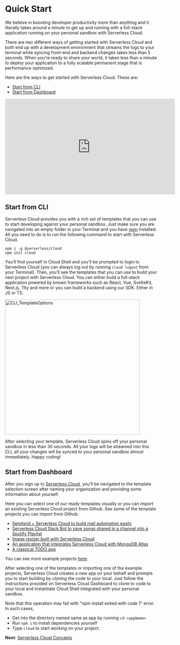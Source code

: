 <!--
title: Get Started
menuText: Get Started
firstChildMenuText: Quick Start
description: Here's the guide to get started with Serveless Cloud in seconds
menuOrder: 2
has_children: true
has_toc: false
-->

# Quick Start

We believe in boosting developer productivity more than anything and it literally takes around a minute to get up and running with a full-stack application running on your personal sandbox with Serverless Cloud. 

There are two different ways of getting started with Serverless Cloud and both end up with a development environment that streams the logs to your terminal while syncing front-end and backend changes takes less than 5 seconds. When you’re ready to share your world, it takes less than a minute to deploy your application to a fully scalable permanent stage that is performance-optimized. 

Here are the ways to get started with Serverless Cloud. These are: 

- [Start from CLI](#start-from-cli)
- [Start from Dashboard](#start-from-dashboard) 


<div class="video"><iframe width="560" height="315" src="https://www.youtube.com/embed/0lGNFFQt5No" title="YouTube video player" frameborder="0" allow="accelerometer; autoplay; clipboard-write; encrypted-media; gyroscope; picture-in-picture" allowfullscreen></iframe></div>

## Start from CLI

Serverless Cloud provides you with a rich set of templates that you can use to start developing against your personal sandbox. Just make sure you are navigated into an empty folder in your Terminal and you have [npm](https://docs.npmjs.com/downloading-and-installing-node-js-and-npm​​) installed. All you need to do is to run the following command to start with Serverless Cloud. 

```
npm i -g @serverless/cloud
npm init cloud
```

You’ll find yourself in Cloud Shell and you'll be prompted to login to Serverless Cloud (you can always log out by running `cloud logout` from your Terminal). Then, you’ll see the templates that you can use to build your next project with Serverless Cloud. You can either build a full-stack application powered by known frameworks such as React, Vue, SvelteKit, Next.js, 11ty and more or you can build a backend using our SDK. Either in JS or TS.  

<img width="444" alt="CLI_TemplateOptions" src="https://user-images.githubusercontent.com/85096820/159345543-32bc2922-ce45-40b7-a3b9-a895ad92c696.png">

After selecting your template, Serverless Cloud spins off your personal sandbox in less than 30 seconds. All your logs will be streamed into this CLI, all your changes will be synced to your personal sandbox almost immediately. Happy coding! 

## Start from Dashboard

After you sign up to [Serverless Cloud](https://cloud.serverless.com), you’ll be navigated to the template selection screen after naming your organization and providing some information about yourself. 

Here you can select one of our ready templates visually or you can import an existing Serverless Cloud project from Github. See some of the template projects you can import from Github: 

- [Sendgrid + Serverless Cloud to build mail automation easily](https://cloud.serverless.com/start/clone?repoUrl=https%3A%2F%2Fgithub.com%2Fserverless%2Fcloud%2Ftree%2Fmain%2Fexamples%2Fsendgrid)
- [Serverless Cloud Slack Bot to save songs shared in a channel into a Spotify Playlist](https://cloud.serverless.com/start/clone?repoUrl=https%3A%2F%2Fgithub.com%2Fserverless%2Fcloud%2Ftree%2Fmain%2Fexamples%2Fslack-playlister)
- [Image resizer built with Serverless Cloud](https://cloud.serverless.com/start/clone?repoUrl=https%3A%2F%2Fgithub.com%2Fserverless%2Fcloud%2Ftree%2Fmain%2Fexamples%2Fimage-resizer)
- [An application that integrates Serverless Cloud with MongoDB Atlas](https://cloud.serverless.com/start/clone?repoUrl=https%3A%2F%2Fgithub.com%2Fserverless%2Fcloud%2Ftree%2Fmain%2Fexamples%2Fmongodb)
- [A classical TODO app](https://cloud.serverless.com/start/clone?repoUrl=https%3A%2F%2Fgithub.com%2Fserverless%2Fcloud%2Ftree%2Fmain%2Fexamples%2Ftodo)

You can see more example projects [here](https://github.com/serverless/cloud/tree/main/examples). 

After selecting one of the templates or importing one of the example projects, Serverless Cloud creates a new app on your behalf and prompts you to start building by cloning the code to your local. Just follow the instructions provided on Serverless Cloud Dashboard to clone to code to your local and instantiate Cloud Shell integrated with your personal sandbox. 

Note that this operation may fail with "npm install exited with code 1" error. In such cases, 

- Get into the directory named same as app by running `cd <appName>` 
- Run `npm i` to install dependencies yourself
- Type `cloud` to start working on your project. 


**Next:** [Serverless Cloud Concepts](/cloud/docs/get-started/concepts)
